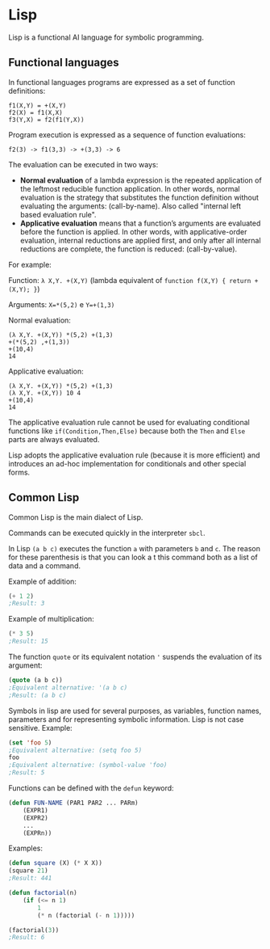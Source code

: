 # Lisp

Lisp is a functional AI language for symbolic programming.

## Functional languages

In functional languages programs are expressed as a set of function definitions:
```
f1(X,Y) = +(X,Y)
f2(X) = f1(X,X)
f3(Y,X) = f2(f1(Y,X))
```
Program execution is expressed as a sequence of function evaluations:
```
f2(3) -> f1(3,3) -> +(3,3) -> 6
```

The evaluation can be executed in two ways:
- **Normal evaluation** of a lambda expression is the repeated application of the leftmost reducible function application. In other words, normal evaluation is the strategy that substitutes the function definition without evaluating the arguments: (call-by-name). Also called "internal left based evaluation rule".
- **Applicative evaluation** means that a function’s arguments are evaluated before the function is applied. In other words, with applicative-order evaluation, internal reductions are applied first, and only after all internal reductions are complete, the function is reduced: (call-by-value).

For example:

Function: `λ X,Y. +(X,Y)` (lambda equivalent of `function f(X,Y) { return +(X,Y); }`)

Arguments: `X=*(5,2)` e `Y=+(1,3)`

Normal evaluation:
```
(λ X,Y. +(X,Y)) *(5,2) +(1,3)
+(*(5,2) ,+(1,3))
+(10,4)
14
```
Applicative evaluation:
```
(λ X,Y. +(X,Y)) *(5,2) +(1,3)
(λ X,Y. +(X,Y)) 10 4
+(10,4)
14
```

The applicative evaluation rule cannot be used for
evaluating conditional functions like `if(Condition,Then,Else)` because both the `Then` and `Else` parts are always evaluated.

Lisp adopts the applicative evaluation rule (because it is more efficient) and introduces an ad-hoc implementation for conditionals and other special forms.

## Common Lisp

Common Lisp is the main dialect of Lisp.

Commands can be executed quickly in the interpreter `sbcl`.

In Lisp `(a b c)` executes the function `a` with parameters `b` and `c`. The reason for these parenthesis is that you can look a t this command both as a list of data and a command.

Example of addition:
```lisp
(+ 1 2)
;Result: 3
```

Example of multiplication:
```lisp
(* 3 5)
;Result: 15
```

The function `quote` or its equivalent notation `'` suspends the evaluation of its argument:
```lisp
(quote (a b c))
;Equivalent alternative: '(a b c)
;Result: (a b c)
```

Symbols in lisp are used for several purposes, as variables, function names, parameters and for representing symbolic information. Lisp is
not case sensitive. Example:
```lisp
(set 'foo 5)
;Equivalent alternative: (setq foo 5)
foo
;Equivalent alternative: (symbol-value 'foo)
;Result: 5
```

Functions can be defined with the `defun` keyword:
```lisp
(defun FUN-NAME (PAR1 PAR2 ... PARm)
    (EXPR1)
    (EXPR2)
    ...
    (EXPRn))
```
Examples:
```lisp
(defun square (X) (* X X))
(square 21)
;Result: 441
```

```lisp
(defun factorial(n)
    (if (<= n 1)
        1
        (* n (factorial (- n 1)))))

(factorial(3))
;Result: 6
```

